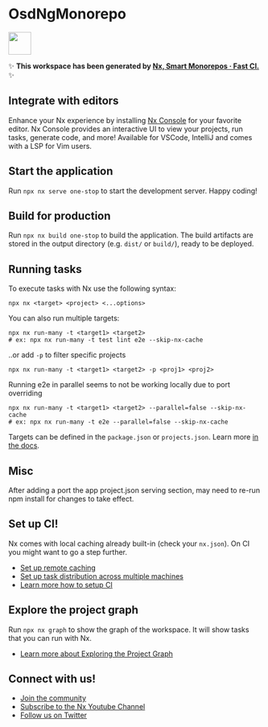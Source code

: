 # OsdNgMonorepo

<a alt="Nx logo" href="https://nx.dev" target="_blank" rel="noreferrer"><img src="https://raw.githubusercontent.com/nrwl/nx/master/images/nx-logo.png" width="45"></a>

✨ **This workspace has been generated by [Nx, Smart Monorepos · Fast CI.](https://nx.dev)** ✨

## Integrate with editors

Enhance your Nx experience by installing [Nx Console](https://nx.dev/nx-console) for your favorite editor. Nx Console
provides an interactive UI to view your projects, run tasks, generate code, and more! Available for VSCode, IntelliJ and
comes with a LSP for Vim users.

## Start the application

Run `npx nx serve one-stop` to start the development server. Happy coding!

## Build for production

Run `npx nx build one-stop` to build the application. The build artifacts are stored in the output directory (e.g. `dist/` or `build/`), ready to be deployed.

## Running tasks

To execute tasks with Nx use the following syntax:

```
npx nx <target> <project> <...options>
```

You can also run multiple targets:

```
npx nx run-many -t <target1> <target2>
# ex: npx nx run-many -t test lint e2e --skip-nx-cache
```

..or add `-p` to filter specific projects

```
npx nx run-many -t <target1> <target2> -p <proj1> <proj2>
```

Running e2e in parallel seems to not be working locally due to port overriding

```
npx nx run-many -t <target1> <target2> --parallel=false --skip-nx-cache
# ex: npx nx run-many -t e2e --parallel=false --skip-nx-cache
```

Targets can be defined in the `package.json` or `projects.json`. Learn more [in the docs](https://nx.dev/features/run-tasks).

## Misc

After adding a port the app project.json serving section, may need to re-run npm install for changes to take effect.

## Set up CI!

Nx comes with local caching already built-in (check your `nx.json`). On CI you might want to go a step further.

- [Set up remote caching](https://nx.dev/features/share-your-cache)
- [Set up task distribution across multiple machines](https://nx.dev/nx-cloud/features/distribute-task-execution)
- [Learn more how to setup CI](https://nx.dev/recipes/ci)

## Explore the project graph

Run `npx nx graph` to show the graph of the workspace.
It will show tasks that you can run with Nx.

- [Learn more about Exploring the Project Graph](https://nx.dev/core-features/explore-graph)

## Connect with us!

- [Join the community](https://nx.dev/community)
- [Subscribe to the Nx Youtube Channel](https://www.youtube.com/@nxdevtools)
- [Follow us on Twitter](https://twitter.com/nxdevtools)
